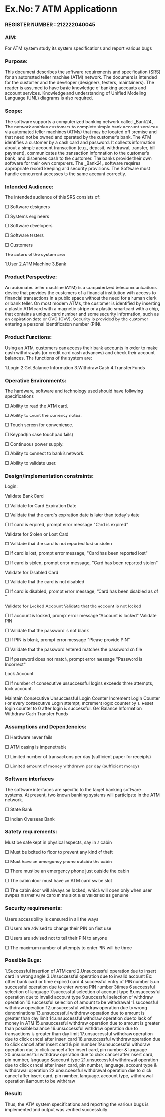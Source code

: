 # Ex.No: 7  ATM Applicationn
### REGISTER NUMBER : 212222040045
### AIM: 
For ATM system study its system specifications and report various bugs
### Purpose:
This document describes the software requirements and specification (SRS) for an automated teller machine (ATM) network. The document is intended for the customer and the developer (designers, testers, maintainers). The reader is assumed to have basic knowledge of banking accounts and account services. Knowledge and understanding of Unified Modeling Language (UML) diagrams is also required.

### Scope:
The software supports a computerized banking network called ‗Bank24„. The network enables customers to complete simple bank account services via automated teller machines (ATMs) that may be located off premise and that need not be owned and operated by the customer’s bank. The ATM identifies a customer by a cash card and password. It collects information about a simple account transaction (e.g., deposit, withdrawal, transfer, bill payment), communicates the transaction information to the customer’s bank, and dispenses cash to the customer. The banks provide their own software for their own computers. The ‗Bank24„ software requires appropriate record keeping and security provisions. The Software must handle concurrent accesses to the same account correctly.

### Intended Audience:
The intended audience of this SRS consists of:

□ Software designers

□ Systems engineers

□ Software developers

□ Software testers

□ Customers

The actors of the system are:

1.User
2.ATM Machine
3.Bank


### Product Perspective:
An automated teller machine (ATM) is a computerized telecommunications device that provides the customers of a financial institution with access to financial transactions in a public space without the need for a human clerk or bank teller. On most modern ATMs, the customer is identified by inserting a plastic ATM card with a magnetic stripe or a plastic smartcard with a chip, that contains a unique card number and some security information, such as an expiration date or CVC (CVV). Security is provided by the customer entering a personal identification number (PIN).

### Product Functions:
Using an ATM, customers can access their bank accounts in order to make cash withdrawals (or credit card cash advances) and check their account balances. The functions of the system are:

1.Login
2.Get Balance Information
3.Withdraw Cash
4.Transfer Funds


### Operative Environments:
The hardware, software and technology used should have following specifications:

□ Ability to read the ATM card.

□ Ability to count the currency notes.

□ Touch screen for convenience.

□ Keypad(in case touchpad fails)

□ Continuous power supply.

□ Ability to connect to bank’s network.

□ Ability to validate user.


### Design/implementation constraints: 
Login:

Validate Bank Card

□ Validate for Card Expiration Date

□ Validate that the card's expiration date is later than today's date

□ If card is expired, prompt error message "Card is expired"

Validate for Stolen or Lost Card

□ Validate that the card is not reported lost or stolen

□ If card is lost, prompt error message, "Card has been reported lost"

□ If card is stolen, prompt error message, "Card has been reported stolen"

Validate for Disabled Card

□ Validate that the card is not disabled

□ If card is disabled, prompt error message, "Card has been disabled as of "

Validate for Locked Account Validate that the account is not locked

□ If account is locked, prompt error message "Account is locked" Validate PIN

□ Validate that the password is not blank

□ If PIN is blank, prompt error message "Please provide PIN"

□ Validate that the password entered matches the password on file

□ If password does not match, prompt error message "Password is Incorrect"

Lock Account

□ If number of consecutive unsuccessful logins exceeds three attempts, lock account.

Maintain Consecutive Unsuccessful Login Counter Increment Login Counter For every consecutive Login attempt, increment logic counter by 1. Reset login counter to 0 after login is successful. Get Balance Information Withdraw Cash Transfer Funds


### Assumptions and Dependencies: 
□ Hardware never fails

□ ATM casing is impenetrable

□ Limited number of transactions per day (sufficient paper for receipts)

□ Limited amount of money withdrawn per day (sufficient money)


### Software interfaces 
The software interfaces are specific to the target banking software systems. At present, two known banking systems will participate in the ATM network.

□ State Bank

□ Indian Overseas Bank


### Safety requirements: 
Must be safe kept in physical aspects, say in a cabin

□ Must be bolted to floor to prevent any kind of theft

□ Must have an emergency phone outside the cabin

□ There must be an emergency phone just outside the cabin

□ The cabin door must have an ATM card swipe slot

□ The cabin door will always be locked, which will open only when user swipes his/her ATM card in the slot & is validated as genuine


### Security requirements: 
Users accessibility is censured in all the ways

□ Users are advised to change their PIN on first use

□ Users are advised not to tell their PIN to anyone

□ The maximum number of attempts to enter PIN will be three


### Possible Bugs:
1.Successful insertion of ATM card
2.Unsuccessful operation due to insert card in wrong angle
3.Unsuccessful operation due to invalid account Ex: other bank card or time expired card
4.successful entry of PIN number
5.un successful operation due to enter wrong PIN number 3times
6.successful selection of language
7.successful selection of account type
8.unsuccessful operation due to invalid account type
9.successful selection of withdraw operation
10.successful selection of amount to be withdrawal
11.successful withdraw operation
12.unsuccessful withdraw operation due to wrong denominations
13.unsuccessful withdraw operation due to amount is greater than day limit
14.unsuccessful withdraw operation due to lack of money in ATM
15.unsuccessful withdraw operation due to amount is greater than possible balance
16.unsuccessful withdraw operation due to transactions is greater than day limit
17.unsuccessful withdraw operation due to click cancel after insert card
18.unsuccessful withdraw operation due to click cancel after insert card & pin number
19.unsuccessful withdraw operation due to click cancel after insert card, pin number & language
20.unsuccessful withdraw operation due to click cancel after insert card, pin number, language &account type
21.unsuccessful withdrawal operation due to click cancel after insert card, pin number, language, account type & withdrawal 
   operation
22.unsuccessful withdrawal operation due to click cancel after insert card, pin number, language, account type, withdrawal 
   operation &amount to be withdraw




### Result:
Thus, the ATM system specifications and reporting the various bugs is implemented and output was verified successfully
